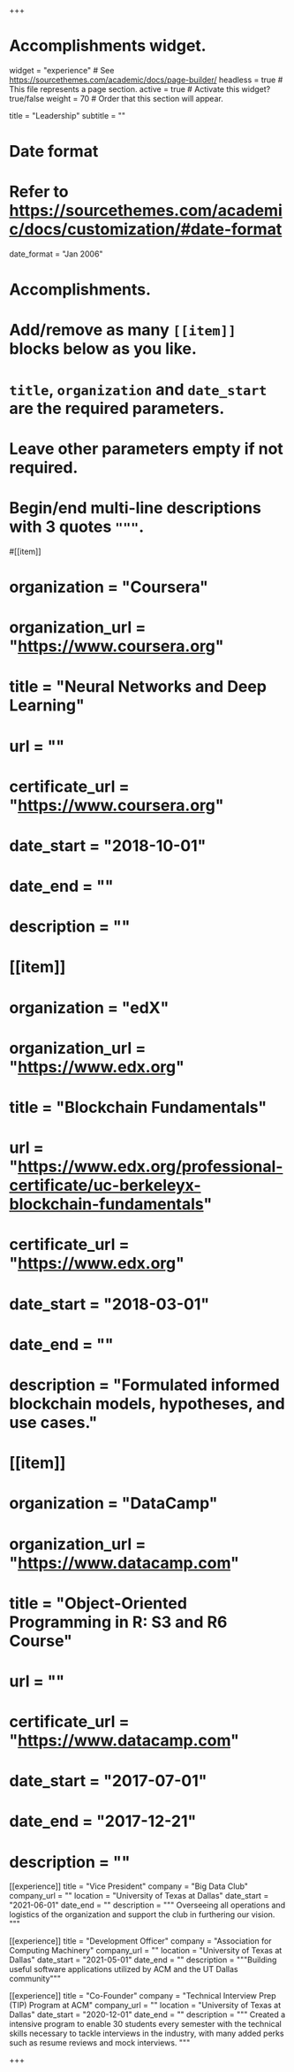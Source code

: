 +++
# Accomplishments widget.
widget = "experience"  # See https://sourcethemes.com/academic/docs/page-builder/
headless = true  # This file represents a page section.
active = true  # Activate this widget? true/false
weight = 70  # Order that this section will appear.

title = "Leadership"
subtitle = ""

# Date format
#   Refer to https://sourcethemes.com/academic/docs/customization/#date-format
date_format = "Jan 2006"

# Accomplishments.
#   Add/remove as many `[[item]]` blocks below as you like.
#   `title`, `organization` and `date_start` are the required parameters.
#   Leave other parameters empty if not required.
#   Begin/end multi-line descriptions with 3 quotes `"""`.

#[[item]]
 # organization = "Coursera"
 # organization_url = "https://www.coursera.org"
 # title = "Neural Networks and Deep Learning"
 # url = ""
 # certificate_url = "https://www.coursera.org"
 # date_start = "2018-10-01"
 # date_end = ""
 # description = ""

# [[item]]
  # organization = "edX"
  # organization_url = "https://www.edx.org"
  # title = "Blockchain Fundamentals"
  # url = "https://www.edx.org/professional-certificate/uc-berkeleyx-blockchain-fundamentals"
  # certificate_url = "https://www.edx.org"
  # date_start = "2018-03-01"
  # date_end = ""
  # description = "Formulated informed blockchain models, hypotheses, and use cases."
  
# [[item]]
  # organization = "DataCamp"
  # organization_url = "https://www.datacamp.com"
 # title = "Object-Oriented Programming in R: S3 and R6 Course"
 # url = ""
 # certificate_url = "https://www.datacamp.com"
 # date_start = "2017-07-01"
 # date_end = "2017-12-21"
 # description = ""
 
[[experience]]
  title = "Vice President"
  company = "Big Data Club"
  company_url = ""
  location = "University of Texas at Dallas"
  date_start = "2021-06-01"
  date_end = ""
  description = """
  Overseeing all operations and logistics of the organization and support the club in furthering our vision.
  """

[[experience]]
  title = "Development Officer"
  company = "Association for Computing Machinery"
  company_url = ""
  location = "University of Texas at Dallas"
  date_start = "2021-05-01"
  date_end = ""
  description = """Building useful software applications utilized by ACM and the UT Dallas community"""

[[experience]]
  title = "Co-Founder"
  company = "Technical Interview Prep (TIP) Program at ACM"
  company_url = ""
  location = "University of Texas at Dallas"
  date_start = "2020-12-01"
  date_end = ""
  description = """
  Created a intensive program to enable 30 students every semester with the technical skills necessary to tackle interviews in the industry, with many added perks such as resume reviews and mock interviews.
  """

+++
